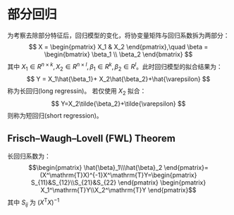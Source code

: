 # 部分回归

为考察去除部分特征后，回归模型的变化，将协变量矩阵与回归系数拆为两部分：
$$ X = \begin{pmatrix}
X_1 & X_2
\end{pmatrix},\quad \beta = \begin{bmatrix}
\beta_1 \\
\beta_2
\end{bmatrix} $$
其中 $X_1 \in R^{n \times k},X_2\in R^{n \times l},\beta_1 \in R^{k},\beta_2 \in R^{l}$。此时回归模型的拟合结果为：
$$ Y = X_1\hat{\beta_1}+ X_2\hat{\beta_2}+\hat{\varepsilon} $$
称为长回归(long regressin)。
若仅使用 $X_2$ 拟合：
$$ Y=X_2\tilde{\beta_2}+\tilde{\varepsilon} $$
则称为短回归(short regression)。

## Frisch–Waugh–Lovell (FWL) Theorem

长回归系数为：
$$\begin{pmatrix} \hat{\beta}_1\\\hat{\beta}_2 \end{pmatrix}=(X^\mathrm{T}X)^{-1}X^\mathrm{T}Y=\begin{pmatrix}
S_{11}&S_{12}\\S_{21}&S_{22}
\end{pmatrix} \begin{pmatrix}
X_1^\mathrm{T}Y\\X_2^\mathrm{T}Y
\end{pmatrix}$$
其中 $S_{ij}$ 为 $(X^\mathrm{T}X)^{-1}$